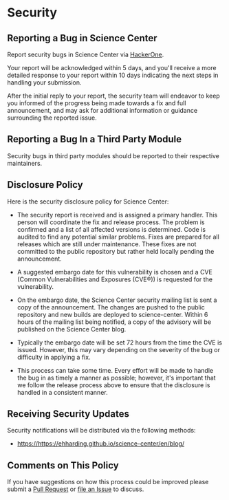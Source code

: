 # Security

## Reporting a Bug in Science Center

Report security bugs in Science Center via [HackerOne](https://hackerone.com/ehharding).

Your report will be acknowledged within 5 days, and you'll receive a more detailed response to your report within 10
days indicating the next steps in handling your submission.

After the initial reply to your report, the security team will endeavor to keep you informed of the progress being made
towards a fix and full announcement, and may ask for additional information or guidance surrounding the reported issue.

## Reporting a Bug In a Third Party Module

Security bugs in third party modules should be reported to their respective maintainers.

## Disclosure Policy

Here is the security disclosure policy for Science Center:

- The security report is received and is assigned a primary handler. This person will coordinate the fix and release
  process. The problem is confirmed and a list of all affected versions is determined. Code is audited to find any
  potential similar problems. Fixes are prepared for all releases which are still under maintenance. These fixes are not
  committed to the public repository but rather held locally pending the announcement.

- A suggested embargo date for this vulnerability is chosen and a CVE (Common Vulnerabilities and Exposures (CVE®)) is
  requested for the vulnerability.

- On the embargo date, the Science Center security mailing list is sent a copy of the announcement. The changes are
  pushed to the public repository and new builds are deployed to science-center. Within 6 hours of the mailing list being
  notified, a copy of the advisory will be published on the Science Center blog.

- Typically the embargo date will be set 72 hours from the time the CVE is issued. However, this may vary depending on
  the severity of the bug or difficulty in applying a fix.

- This process can take some time. Every effort will be made to handle the bug in as timely a manner as possible;
  however, it's important that we follow the release process above to ensure that the disclosure is handled in a
  consistent manner.

## Receiving Security Updates

Security notifications will be distributed via the following methods:

- <https://https://ehharding.github.io/science-center/en/blog/>

## Comments on This Policy

If you have suggestions on how this process could be improved please submit a
[Pull Request](https://github.com/ehharding/science-center) or
[file an Issue](https://github.com/ehharding/science-center/issues/new) to discuss.
